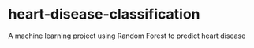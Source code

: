 # heart-disease-classification
A machine learning project using Random Forest to predict heart disease
